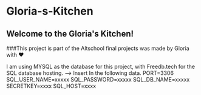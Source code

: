 # Gloria-s-Kitchen
## Welcome to the Gloria's Kitchen!

###This project is part of the Altschool final projects was made by Gloria with ❤️

I am using MYSQL as the database for this project, with Freedb.tech for the SQL database hosting. 
--> 
Insert In the following data.
PORT=3306
SQL_USER_NAME=xxxxx
SQL_PASSWORD=xxxxx
SQL_DB_NAME=xxxxx
SECRETKEY=xxxx
SQL_HOST=xxxx

